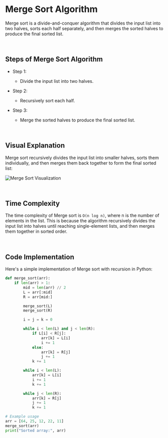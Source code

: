 # Merge Sort Algorithm

Merge sort is a divide-and-conquer algorithm that divides the input list into two halves, sorts each half separately, and then merges the sorted halves to produce the final sorted list.

<br/>

## Steps of Merge Sort Algorithm

* Step 1:
  - Divide the input list into two halves.

* Step 2:
  - Recursively sort each half.

* Step 3:
  - Merge the sorted halves to produce the final sorted list.

<br/>

## Visual Explanation

Merge sort recursively divides the input list into smaller halves, sorts them individually, and then merges them back together to form the final sorted list:

![Merge Sort Visualization](https://upload.wikimedia.org/wikipedia/commons/c/cc/Merge-sort-example-300px.gif)

<br/>

## Time Complexity

The time complexity of Merge sort is `O(n log n)`, where n is the number of elements in the list. This is because the algorithm recursively divides the input list into halves until reaching single-element lists, and then merges them together in sorted order.

<br/>

## Code Implementation

Here's a simple implementation of Merge sort with recursion in Python:

```python
def merge_sort(arr):
    if len(arr) > 1:
        mid = len(arr) // 2
        L = arr[:mid]
        R = arr[mid:]

        merge_sort(L)
        merge_sort(R)

        i = j = k = 0

        while i < len(L) and j < len(R):
            if L[i] < R[j]:
                arr[k] = L[i]
                i += 1
            else:
                arr[k] = R[j]
                j += 1
            k += 1

        while i < len(L):
            arr[k] = L[i]
            i += 1
            k += 1

        while j < len(R):
            arr[k] = R[j]
            j += 1
            k += 1

# Example usage
arr = [64, 25, 12, 22, 11]
merge_sort(arr)
print("Sorted array:", arr)
